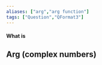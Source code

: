 ```yaml
---
aliases: ["arg","arg function"]
tags: ["Question","QFormat3"]
---
```


#### What is
## Arg (complex numbers)
